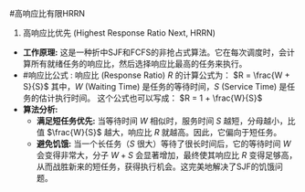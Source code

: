 #高响应比有限HRRN 
1. 高响应比优先 (Highest Response Ratio Next, HRRN)
* **工作原理:** 这是一种折中SJF和FCFS的非抢占式算法。它在每次调度时，会计算所有就绪任务的响应比，然后选择响应比最高的任务来执行。
*   #响应比公式 :
    响应比 (Response Ratio) $R$ 的计算公式为：
    $R = \frac{W + S}{S}$
    其中，$W$ (Waiting Time) 是任务的等待时间，$S$ (Service Time) 是任务的估计执行时间。
    这个公式也可以写成：
    $R = 1 + \frac{W}{S}$
*   **算法分析:**
    *   **满足短任务优先:** 当等待时间 $W$ 相似时，服务时间 $S$ 越短，分母越小，比值 $\frac{W}{S}$ 越大，响应比 $R$ 就越高。因此，它偏向于短任务。
    *   **避免饥饿:** 当一个长任务（$S$ 很大）等待了很长时间后，它的等待时间 $W$ 会变得非常大，分子 $W+S$ 会显著增加，最终使其响应比 $R$ 变得足够高，从而战胜新来的短任务，获得执行机会。这完美地解决了SJF的饥饿问题。
